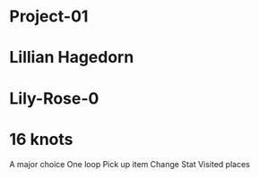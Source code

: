 # Project-01

# Lillian Hagedorn

# Lily-Rose-0

# 16 knots 
A major choice 
One loop 
Pick up item 
Change Stat
Visited places
